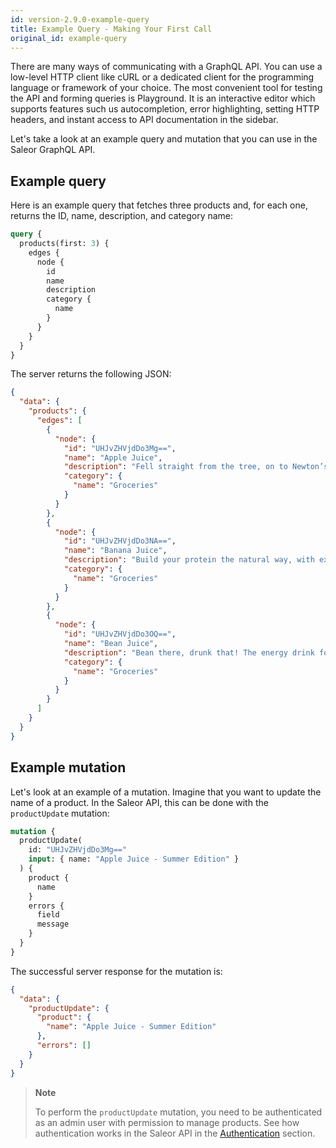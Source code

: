```yaml
---
id: version-2.9.0-example-query
title: Example Query - Making Your First Call
original_id: example-query
---
```


There are many ways of communicating with a GraphQL API. You can use a low-level HTTP client like cURL or a dedicated client for the programming language or framework of your choice. The most convenient tool for testing the API and forming queries is Playground. It is an interactive editor which supports features such us autocompletion, error highlighting, setting HTTP headers, and instant access to API documentation in the sidebar.

Let's take a look at an example query and mutation that you can use in the Saleor GraphQL API.

## Example query

Here is an example query that fetches three products and, for each one, returns the ID, name, description, and category name:

```graphql
query {
  products(first: 3) {
    edges {
      node {
        id
        name
        description
        category {
          name
        }
      }
    }
  }
}
```

The server returns the following JSON:

```json
{
  "data": {
    "products": {
      "edges": [
        {
          "node": {
            "id": "UHJvZHVjdDo3Mg==",
            "name": "Apple Juice",
            "description": "Fell straight from the tree, on to Newton’s head, then into the bottle. The autumn taste of English apples. Brought to you by gravity.",
            "category": {
              "name": "Groceries"
            }
          }
        },
        {
          "node": {
            "id": "UHJvZHVjdDo3NA==",
            "name": "Banana Juice",
            "description": "Build your protein the natural way, with exotic banana juice made from ripe fruit and packed with all the goodness of the tropical sun.",
            "category": {
              "name": "Groceries"
            }
          }
        },
        {
          "node": {
            "id": "UHJvZHVjdDo3OQ==",
            "name": "Bean Juice",
            "description": "Bean there, drunk that! The energy drink for the health-conscious. Brand new bean juice; from allotment to bottle in under 8 hours.",
            "category": {
              "name": "Groceries"
            }
          }
        }
      ]
    }
  }
}
```

## Example mutation

Let's look at an example of a mutation. Imagine that you want to update the name of a product. In the Saleor API, this can be done with the `productUpdate` mutation:

```graphql
mutation {
  productUpdate(
    id: "UHJvZHVjdDo3Mg=="
    input: { name: "Apple Juice - Summer Edition" }
  ) {
    product {
      name
    }
    errors {
      field
      message
    }
  }
}
```

The successful server response for the mutation is:

```json
{
  "data": {
    "productUpdate": {
      "product": {
        "name": "Apple Juice - Summer Edition"
      },
      "errors": []
    }
  }
}
```

> **Note**
>
> To perform the `productUpdate` mutation, you need to be authenticated as an admin user with permission to manage products. See how authentication works in the Saleor API in the [Authentication](api/authenticate.md) section.
